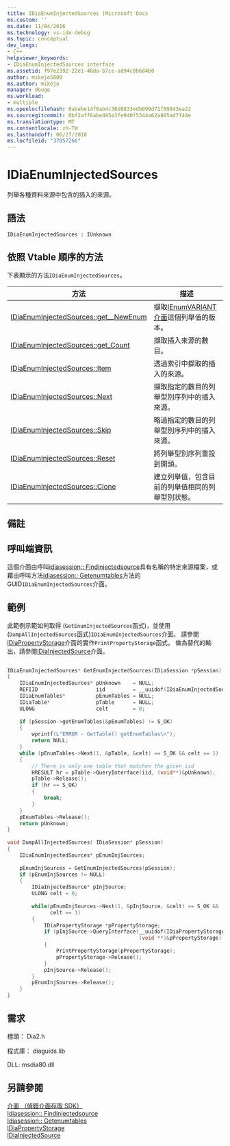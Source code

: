 ```yaml
---
title: IDiaEnumInjectedSources |Microsoft Docs
ms.custom: ''
ms.date: 11/04/2016
ms.technology: vs-ide-debug
ms.topic: conceptual
dev_langs:
- C++
helpviewer_keywords:
- IDiaEnumInjectedSources interface
ms.assetid: f97e2392-22e1-48da-b7ce-ad94c8b684b0
author: mikejo5000
ms.author: mikejo
manager: douge
ms.workload:
- multiple
ms.openlocfilehash: 0abebe14f0ab4c36d0833edb099d71f09843ea22
ms.sourcegitcommit: 0bf2aff6abe485e3fe940f5344a62a885ad7f44e
ms.translationtype: MT
ms.contentlocale: zh-TW
ms.lasthandoff: 06/27/2018
ms.locfileid: "37057266"
---
```

# <a name="idiaenuminjectedsources"></a>IDiaEnumInjectedSources
列舉各種資料來源中包含的插入的來源。  
  
## <a name="syntax"></a>語法  
  
```  
IDiaEnumInjectedSources : IUnknown  
```  
  
## <a name="methods-in-vtable-order"></a>依照 Vtable 順序的方法  
 下表顯示的方法`IDiaEnumInjectedSources`。  
  
|方法|描述|  
|------------|-----------------|  
|[IDiaEnumInjectedSources::get__NewEnum](../../debugger/debug-interface-access/idiaenuminjectedsources-get-newenum.md)|擷取[IEnumVARIANT 介面](/previous-versions/windows/desktop/api/oaidl/nn-oaidl-ienumvariant)這個列舉值的版本。|  
|[IDiaEnumInjectedSources::get_Count](../../debugger/debug-interface-access/idiaenuminjectedsources-get-count.md)|擷取插入來源的數目。|  
|[IDiaEnumInjectedSources::Item](../../debugger/debug-interface-access/idiaenuminjectedsources-item.md)|透過索引中擷取的插入的來源。|  
|[IDiaEnumInjectedSources::Next](../../debugger/debug-interface-access/idiaenuminjectedsources-next.md)|擷取指定的數目的列舉型別序列中的插入來源。|  
|[IDiaEnumInjectedSources::Skip](../../debugger/debug-interface-access/idiaenuminjectedsources-skip.md)|略過指定的數目的列舉型別序列中的插入來源。|  
|[IDiaEnumInjectedSources::Reset](../../debugger/debug-interface-access/idiaenuminjectedsources-reset.md)|將列舉型別序列重設到開頭。|  
|[IDiaEnumInjectedSources::Clone](../../debugger/debug-interface-access/idiaenuminjectedsources-clone.md)|建立列舉值，包含目前的列舉值相同的列舉型別狀態。|  
  
## <a name="remarks"></a>備註  
  
## <a name="notes-for-callers"></a>呼叫端資訊  
 這個介面由呼叫[idiasession:: Findinjectedsource](../../debugger/debug-interface-access/idiasession-findinjectedsource.md)具有名稱的特定來源檔案，或藉由呼叫方法[idiasession:: Getenumtables](../../debugger/debug-interface-access/idiasession-getenumtables.md)方法的 GUID`IDiaEnumInjectedSources`介面。  
  
## <a name="example"></a>範例  
 此範例示範如何取得 (`GetEnumInjectedSources`函式)，並使用 (`DumpAllInjectedSources`函式)`IDiaEnumInjectedSources`介面。 請參閱[IDiaPropertyStorage](../../debugger/debug-interface-access/idiapropertystorage.md)介面的實作`PrintPropertyStorage`函式。 做為替代的輸出，請參閱[IDiaInjectedSource](../../debugger/debug-interface-access/idiainjectedsource.md)介面。  
  
```C++  
  
IDiaEnumInjectedSources* GetEnumInjectedSources(IDiaSession *pSession)  
{  
    IDiaEnumInjectedSources* pUnknown    = NULL;  
    REFIID                   iid         = __uuidof(IDiaEnumInjectedSources);  
    IDiaEnumTables*          pEnumTables = NULL;  
    IDiaTable*               pTable      = NULL;  
    ULONG                    celt        = 0;  
  
    if (pSession->getEnumTables(&pEnumTables) != S_OK)  
    {  
        wprintf(L"ERROR - GetTable() getEnumTables\n");  
        return NULL;  
    }  
    while (pEnumTables->Next(1, &pTable, &celt) == S_OK && celt == 1)  
    {  
        // There is only one table that matches the given iid  
        HRESULT hr = pTable->QueryInterface(iid, (void**)&pUnknown);  
        pTable->Release();  
        if (hr == S_OK)  
        {  
            break;  
        }  
    }  
    pEnumTables->Release();  
    return pUnknown;  
}  
  
void DumpAllInjectedSources( IDiaSession* pSession)  
{  
    IDiaEnumInjectedSources* pEnumInjSources;  
  
    pEnumInjSources = GetEnumInjectedSources(pSession);  
    if (pEnumInjSources != NULL)  
    {  
        IDiaInjectedSource* pInjSource;  
        ULONG celt = 0;  
  
        while(pEnumInjSources->Next(1, &pInjSource, &celt) == S_OK &&  
              celt == 1)  
        {  
            IDiaPropertyStorage *pPropertyStorage;  
            if (pInjSource->QueryInterface(__uuidof(IDiaPropertyStorage),  
                                           (void **)&pPropertyStorage) == S_OK)  
            {  
                PrintPropertyStorage(pPropertyStorage);  
                pPropertyStorage->Release();  
            }  
            pInjSource->Release();  
        }  
        pEnumInjSources->Release();  
    }  
}  
```  
  
## <a name="requirements"></a>需求  
 標頭： Dia2.h  
  
 程式庫： diaguids.lib  
  
 DLL: msdia80.dll  
  
## <a name="see-also"></a>另請參閱  
 [介面 （偵錯介面存取 SDK）](../../debugger/debug-interface-access/interfaces-debug-interface-access-sdk.md)   
 [Idiasession:: Findinjectedsource](../../debugger/debug-interface-access/idiasession-findinjectedsource.md)   
 [Idiasession:: Getenumtables](../../debugger/debug-interface-access/idiasession-getenumtables.md)   
 [IDiaPropertyStorage](../../debugger/debug-interface-access/idiapropertystorage.md)   
 [IDiaInjectedSource](../../debugger/debug-interface-access/idiainjectedsource.md)